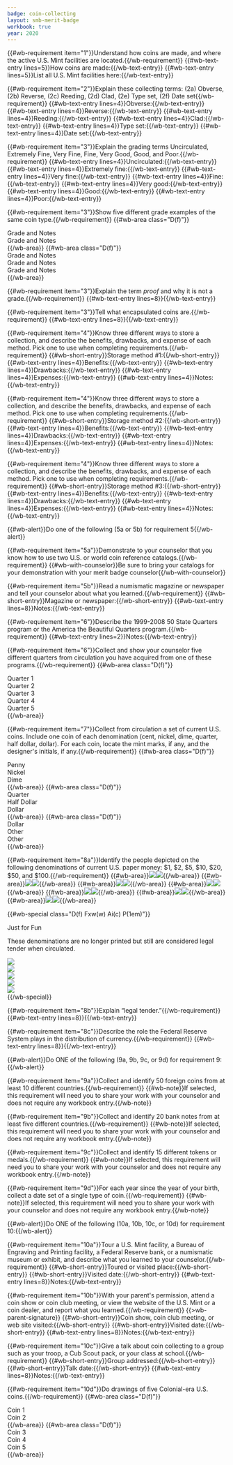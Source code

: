 ```yaml
---
badge: coin-collecting
layout: smb-merit-badge
workbook: true
year: 2020
---
```


{{#wb-requirement item="1"}}Understand how coins are made, and where the active U.S. Mint facilities are located.{{/wb-requirement}}
{{#wb-text-entry lines=5}}How coins are made:{{/wb-text-entry}}
{{#wb-text-entry lines=5}}List all U.S. Mint facilities here:{{/wb-text-entry}}

{{#wb-requirement item="2"}}Explain these collecting terms: (2a) Obverse, (2b) Reverse, (2c) Reeding, (2d) Clad, (2e) Type set, (2f) Date set{{/wb-requirement}}
{{#wb-text-entry lines=4}}Obverse:{{/wb-text-entry}}
{{#wb-text-entry lines=4}}Reverse:{{/wb-text-entry}}
{{#wb-text-entry lines=4}}Reeding:{{/wb-text-entry}}
{{#wb-text-entry lines=4}}Clad:{{/wb-text-entry}}
{{#wb-text-entry lines=4}}Type set:{{/wb-text-entry}}
{{#wb-text-entry lines=4}}Date set:{{/wb-text-entry}}

{{#wb-requirement item="3"}}Explain the grading terms Uncirculated, Extremely Fine, Very Fine, Fine, Very Good, Good, and Poor.{{/wb-requirement}}
{{#wb-text-entry lines=4}}Uncirculated:{{/wb-text-entry}}
{{#wb-text-entry lines=4}}Extremely fine:{{/wb-text-entry}}
{{#wb-text-entry lines=4}}Very fine:{{/wb-text-entry}}
{{#wb-text-entry lines=4}}Fine:{{/wb-text-entry}}
{{#wb-text-entry lines=4}}Very good:{{/wb-text-entry}}
{{#wb-text-entry lines=4}}Good:{{/wb-text-entry}}
{{#wb-text-entry lines=4}}Poor:{{/wb-text-entry}}

{{#wb-requirement item="3"}}Show five different grade examples of the same coin type.{{/wb-requirement}}
{{#wb-area class="D(f)"}}
<div class="Px(wbP) W(50%) Ta(c) Pt(12em) Pb(6em) Bdendw(wbBdw)">Grade and Notes</div>
<div class="Px(wbP) W(50%) Ta(c) Pt(12em) Pb(6em)">Grade and Notes</div>
{{/wb-area}}
{{#wb-area class="D(f)"}}
<div class="Px(wbP) W(50%) Ta(c) Pt(12em) Pb(6em) Bdendw(wbBdw)">Grade and Notes</div>
<div class="Px(wbP) W(50%) Ta(c) Pt(12em) Pb(6em) Bdendw(wbBdw)">Grade and Notes</div>
<div class="Px(wbP) W(50%) Ta(c) Pt(12em) Pb(6em)">Grade and Notes</div>
{{/wb-area}}

{{#wb-requirement item="3"}}Explain the term *proof* and why it is not a grade.{{/wb-requirement}}
{{#wb-text-entry lines=8}}{{/wb-text-entry}}

{{#wb-requirement item="3"}}Tell what encapsulated coins are.{{/wb-requirement}}
{{#wb-text-entry lines=8}}{{/wb-text-entry}}

{{#wb-requirement item="4"}}Know three different ways to store a collection, and describe the benefits, drawbacks, and expense of each method. Pick one to use when completing requirements.{{/wb-requirement}}
{{#wb-short-entry}}Storage method #1:{{/wb-short-entry}}
{{#wb-text-entry lines=4}}Benefits:{{/wb-text-entry}}
{{#wb-text-entry lines=4}}Drawbacks:{{/wb-text-entry}}
{{#wb-text-entry lines=4}}Expenses:{{/wb-text-entry}}
{{#wb-text-entry lines=4}}Notes:{{/wb-text-entry}}

{{#wb-requirement item="4"}}Know three different ways to store a collection, and describe the benefits, drawbacks, and expense of each method. Pick one to use when completing requirements.{{/wb-requirement}}
{{#wb-short-entry}}Storage method #2:{{/wb-short-entry}}
{{#wb-text-entry lines=4}}Benefits:{{/wb-text-entry}}
{{#wb-text-entry lines=4}}Drawbacks:{{/wb-text-entry}}
{{#wb-text-entry lines=4}}Expenses:{{/wb-text-entry}}
{{#wb-text-entry lines=4}}Notes:{{/wb-text-entry}}

{{#wb-requirement item="4"}}Know three different ways to store a collection, and describe the benefits, drawbacks, and expense of each method. Pick one to use when completing requirements.{{/wb-requirement}}
{{#wb-short-entry}}Storage method #3:{{/wb-short-entry}}
{{#wb-text-entry lines=4}}Benefits:{{/wb-text-entry}}
{{#wb-text-entry lines=4}}Drawbacks:{{/wb-text-entry}}
{{#wb-text-entry lines=4}}Expenses:{{/wb-text-entry}}
{{#wb-text-entry lines=4}}Notes:{{/wb-text-entry}}

{{#wb-alert}}Do one of the following (5a or 5b) for requirement 5{{/wb-alert}}

{{#wb-requirement item="5a"}}Demonstrate to your counselor that you know how to use two U.S. or world coin reference catalogs.{{/wb-requirement}}
{{#wb-with-counselor}}Be sure to bring your catalogs for your demonstration with your merit badge counselor{{/wb-with-counselor}}

{{#wb-requirement item="5b"}}Read a numismatic magazine or newspaper and tell your counselor about what you learned.{{/wb-requirement}}
{{#wb-short-entry}}Magazine or newspaper:{{/wb-short-entry}}
{{#wb-text-entry lines=8}}Notes:{{/wb-text-entry}}

{{#wb-requirement item="6"}}Describe the 1999-2008 50 State Quarters program or the America the Beautiful Quarters program.{{/wb-requirement}}
{{#wb-text-entry lines=2}}Notes:{{/wb-text-entry}}

{{#wb-requirement item="6"}}Collect and show your counselor five different quarters from circulation you have acquired from one of these programs.{{/wb-requirement}}
{{#wb-area class="D(f)"}}
<div class="W(20%) Px(wbP) Pt(8em) Ta(c) Pb(wbP) Bdendw(wbBdw)">Quarter 1</div>
<div class="W(20%) Px(wbP) Pt(8em) Ta(c) Pb(wbP) Bdendw(wbBdw)">Quarter 2</div>
<div class="W(20%) Px(wbP) Pt(8em) Ta(c) Pb(wbP) Bdendw(wbBdw)">Quarter 3</div>
<div class="W(20%) Px(wbP) Pt(8em) Ta(c) Pb(wbP) Bdendw(wbBdw)">Quarter 4</div>
<div class="W(20%) Px(wbP) Pt(8em) Ta(c) Pb(wbP)">Quarter 5</div>
{{/wb-area}}

{{#wb-requirement item="7"}}Collect from circulation a set of current U.S. coins. Include one coin of each denomination (cent, nickel, dime, quarter, half dollar, dollar). For each coin, locate the mint marks, if any, and the designer's initials, if any.{{/wb-requirement}}
{{#wb-area class="D(f)"}}
<div class="W(33%) Px(wbP) Pt(8em) Ta(c) Pb(wbP) Bdendw(wbBdw)">Penny</div>
<div class="W(33%) Px(wbP) Pt(8em) Ta(c) Pb(wbP) Bdendw(wbBdw)">Nickel</div>
<div class="W(33%) Px(wbP) Pt(8em) Ta(c) Pb(wbP)">Dime</div>
{{/wb-area}}
{{#wb-area class="D(f)"}}
<div class="W(33%) Px(wbP) Pt(8em) Ta(c) Pb(wbP) Bdendw(wbBdw)">Quarter</div>
<div class="W(33%) Px(wbP) Pt(8em) Ta(c) Pb(wbP) Bdendw(wbBdw)">Half Dollar</div>
<div class="W(33%) Px(wbP) Pt(8em) Ta(c) Pb(wbP)">Dollar</div>
{{/wb-area}}
{{#wb-area class="D(f)"}}
<div class="W(33%) Px(wbP) Pt(8em) Ta(c) Pb(wbP) Bdendw(wbBdw)">Dollar</div>
<div class="W(33%) Px(wbP) Pt(8em) Ta(c) Pb(wbP) Bdendw(wbBdw)">Other</div>
<div class="W(33%) Px(wbP) Pt(8em) Ta(c) Pb(wbP)">Other</div>
{{/wb-area}}

{{#wb-requirement item="8a"}}Identify the people depicted on the following denominations of current U.S. paper money: $1, $2, $5, $10, $20, $50, and $100.{{/wb-requirement}}
{{#wb-area}}<img src="one-front.jpg"><img src="one-back.jpg">{{/wb-area}}
{{#wb-area}}<img src="two-front.jpg"><img src="two-back.jpg">{{/wb-area}}
{{#wb-area}}<img src="five-front.jpg"><img src="five-back.jpg">{{/wb-area}}
{{#wb-area}}<img src="ten-front.jpg"><img src="ten-back.jpg">{{/wb-area}}
{{#wb-area}}<img src="twenty-front.jpg"><img src="twenty-back.jpg">{{/wb-area}}
{{#wb-area}}<img src="fifty-front.jpg"><img src="fifty-back.jpg">{{/wb-area}}
{{#wb-area}}<img src="hundred-front.jpg"><img src="hundred-back.jpg">{{/wb-area}}

{{#wb-special class="D(f) Fxw(w) Ai(c) P(1em)"}}
<div class="W(50%) Pend(1em) Ta(c)">
<p class="Fz(2em)">Just for Fun</p>
<p>These denominations are no longer printed but still are considered legal tender when circulated.</p>
</div>
<div class="W(50%) Px(1em)"><img src="five-hundred.jpg" class="W(100%) H(a)"></div>
<div class="W(50%) Px(1em)"><img src="thousand.jpg" class="W(100%) H(a)"></div>
<div class="W(50%) Px(1em)"><img src="five-thousand.jpg" class="W(100%) H(a)"></div>
<div class="W(50%) Px(1em)"><img src="ten-thousand.jpg" class="W(100%) H(a)"></div>
<div class="W(50%) Px(1em)"><img src="hundred-thousand.jpg" class="W(100%) H(a)"></div>
{{/wb-special}}

{{#wb-requirement item="8b"}}Explain “legal tender.”{{/wb-requirement}}
{{#wb-text-entry lines=8}}{{/wb-text-entry}}

{{#wb-requirement item="8c"}}Describe the role the Federal Reserve System plays in the distribution of currency.{{/wb-requirement}}
{{#wb-text-entry lines=8}}{{/wb-text-entry}}

{{#wb-alert}}Do ONE of the following (9a, 9b, 9c, or 9d) for requirement 9:{{/wb-alert}}

{{#wb-requirement item="9a"}}Collect and identify 50 foreign coins from at least 10 different countries.{{/wb-requirement}}
{{#wb-note}}If selected, this requirement will need you to share your work with your counselor and does not require any workbook entry.{{/wb-note}}

{{#wb-requirement item="9b"}}Collect and identify 20 bank notes from at least five different countries.{{/wb-requirement}}
{{#wb-note}}If selected, this requirement will need you to share your work with your counselor and does not require any workbook entry.{{/wb-note}}

{{#wb-requirement item="9c"}}Collect and identify 15 different tokens or medals.{{/wb-requirement}}
{{#wb-note}}If selected, this requirement will need you to share your work with your counselor and does not require any workbook entry.{{/wb-note}}

{{#wb-requirement item="9d"}}For each year since the year of your birth, collect a date set of a single type of coin.{{/wb-requirement}}
{{#wb-note}}If selected, this requirement will need you to share your work with your counselor and does not require any workbook entry.{{/wb-note}}

{{#wb-alert}}Do ONE of the following (10a, 10b, 10c, or 10d) for requirement 10:{{/wb-alert}}

{{#wb-requirement item="10a"}}Tour a U.S. Mint facility, a Bureau of Engraving and Printing facility, a Federal Reserve bank, or a numismatic museum or exhibit, and describe what you learned to your counselor.{{/wb-requirement}}
{{#wb-short-entry}}Toured or visited place:{{/wb-short-entry}}
{{#wb-short-entry}}Visited date:{{/wb-short-entry}}
{{#wb-text-entry lines=8}}Notes:{{/wb-text-entry}}

{{#wb-requirement item="10b"}}With your parent's permission, attend a coin show or coin club meeting, or view the website of the U.S. Mint or a coin dealer, and report what you learned.{{/wb-requirement}}
{{>wb-parent-signature}}
{{#wb-short-entry}}Coin show, coin club meeting, or web site visited:{{/wb-short-entry}}
{{#wb-short-entry}}Visited date:{{/wb-short-entry}}
{{#wb-text-entry lines=8}}Notes:{{/wb-text-entry}}

{{#wb-requirement item="10c"}}Give a talk about coin collecting to a group such as your troop, a Cub Scout pack, or your class at school.{{/wb-requirement}}
{{#wb-short-entry}}Group addressed:{{/wb-short-entry}}
{{#wb-short-entry}}Talk date:{{/wb-short-entry}}
{{#wb-text-entry lines=8}}Notes:{{/wb-text-entry}}

{{#wb-requirement item="10d"}}Do drawings of five Colonial-era U.S. coins.{{/wb-requirement}}
{{#wb-area class="D(f)"}}
<div class="W(50%) Px(wbP) Pt(8em) Ta(c) Pb(wbP) Bdendw(wbBdw)">Coin 1</div>
<div class="W(50%) Px(wbP) Pt(8em) Ta(c) Pb(wbP)">Coin 2</div>
{{/wb-area}}
{{#wb-area class="D(f)"}}
<div class="W(33%) Px(wbP) Pt(8em) Ta(c) Pb(wbP) Bdendw(wbBdw)">Coin 3</div>
<div class="W(33%) Px(wbP) Pt(8em) Ta(c) Pb(wbP) Bdendw(wbBdw)">Coin 4</div>
<div class="W(33%) Px(wbP) Pt(8em) Ta(c) Pb(wbP)">Coin 5</div>
{{/wb-area}}
